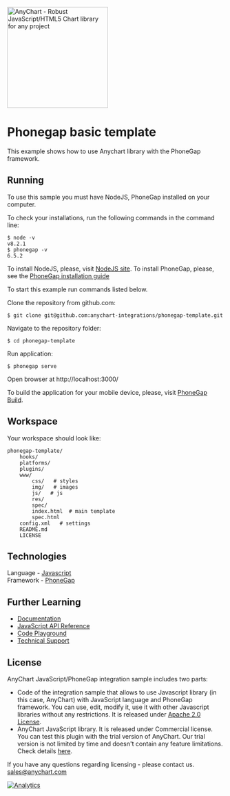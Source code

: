 [<img src="https://cdn.anychart.com/images/logo-transparent-segoe.png?2" width="234px" alt="AnyChart - Robust JavaScript/HTML5 Chart library for any project">](https://www.anychart.com)

# Phonegap basic template

This example shows how to use Anychart library with the PhoneGap framework.

## Running

To use this sample you must have NodeJS, PhoneGap installed on your computer.

To check your installations, run the following commands in the command line:
```
$ node -v
v8.2.1
$ phonegap -v
6.5.2
```
To install NodeJS, please, visit [NodeJS site](https://nodejs.org/). To install PhoneGap, please, see the [PhoneGap installation guide](http://docs.phonegap.com/getting-started/1-install-phonegap/cli/)

To start this example run commands listed below.

Clone the repository from github.com:
```
$ git clone git@github.com:anychart-integrations/phonegap-template.git
```

Navigate to the repository folder:
```
$ cd phonegap-template
```

Run application:
```
$ phonegap serve

```

Open browser at http://localhost:3000/

To build the application for your mobile device, please, visit [PhoneGap Build](https://build.phonegap.com/).

## Workspace
Your workspace should look like:
```
phonegap-template/
    hooks/
    platforms/
    plugins/
    www/
        css/   # styles
        img/   # images
        js/   # js
        res/
        spec/
        index.html  # main template
        spec.html
    config.xml   # settings
    README.md
    LICENSE

```

## Technologies
Language - [Javascript](https://www.javascript.com/)<br />
Framework - [PhoneGap](https://phonegap.com/)<br />

## Further Learning
* [Documentation](https://docs.anychart.com)
* [JavaScript API Reference](https://api.anychart.com)
* [Code Playground](https://playground.anychart.com)
* [Technical Support](https://www.anychart.com/support)

## License
AnyChart JavaScript/PhoneGap integration sample includes two parts:
- Code of the integration sample that allows to use Javascript library (in this case, AnyChart) with JavaScript language and PhoneGap framework. You can use, edit, modify it, use it with other Javascript libraries without any restrictions. It is released under [Apache 2.0 License](https://github.com/anychart-integrations/phonegap-template/blob/master/LICENSE).
- AnyChart JavaScript library. It is released under Commercial license. You can test this plugin with the trial version of AnyChart. Our trial version is not limited by time and doesn't contain any feature limitations. Check details [here](https://www.anychart.com/buy/).

If you have any questions regarding licensing - please contact us. <sales@anychart.com>

[![Analytics](https://ga-beacon.appspot.com/UA-228820-4/Integrations/phonegap-template?pixel&useReferer)](https://github.com/igrigorik/ga-beacon)
